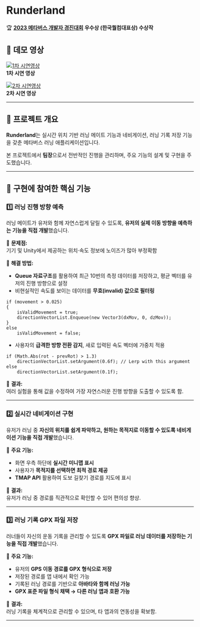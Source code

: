 # Runderland

🏆 **[2023 메타버스 개발자 경진대회](https://www.metaversedev.kr/) 우수상 (한국퀄컴대표상) 수상작**  


## 🎥 데모 영상

[![1차 시연영상](https://img.youtube.com/vi/WNS9c8TE59s/0.jpg)](https://www.youtube.com/watch?v=WNS9c8TE59s)  
**1차 시연 영상**  

[![2차 시연영상](https://img.youtube.com/vi/O8mDsIyQ21E/0.jpg)](https://www.youtube.com/watch?v=O8mDsIyQ21E)  
**2차 시연 영상** 

---

## 🏃 프로젝트 개요

**Runderland**는 실시간 위치 기반 러닝 메이트 기능과 네비게이션, 러닝 기록 저장 기능을 갖춘 메타버스 러닝 애플리케이션입니다.  

본 프로젝트에서 **팀장**으로서 전반적인 진행을 관리하며, 주요 기능의 설계 및 구현을 주도했습니다.

---

## 🔧 구현에 참여한 핵심 기능

### 1️⃣ 러닝 진행 방향 예측

러닝 메이트가 유저와 함께 자연스럽게 달릴 수 있도록, **유저의 실제 이동 방향을 예측하는 기능을 직접 개발**했습니다.  

🔹 **문제점:**  
기기 및 Unity에서 제공하는 위치·속도 정보에 노이즈가 많아 부정확함  

🔹 **해결 방법:**  
- **Queue 자료구조**를 활용하여 최근 10번의 측정 데이터를 저장하고, 평균 벡터를 유저의 진행 방향으로 설정  
- 비현실적인 속도를 보이는 데이터를 **무효(invalid) 값으로 필터링**  

```Csharp
if (movement > 0.025) 
{
    isValidMovement = true;
    directionVectorList.Enqueue(new Vector3(dxMov, 0, dzMov));
} 
else 
    isValidMovement = false;
```

- 사용자의 **급격한 방향 전환 감지**, 새로 입력된 속도 벡터에 가중치 적용  

```Csharp
if (Math.Abs(rot - prevRot) > 1.3) 
    directionVectorList.setArgument(0.6f); // Lerp with this argument
else 
    directionVectorList.setArgument(0.1f);
```

📌 **결과:**  
여러 실험을 통해 값을 수정하여 가장 자연스러운 진행 방향을 도출할 수 있도록 함.

---

### 2️⃣ 실시간 네비게이션 구현  

유저가 러닝 중 **자신의 위치를 쉽게 파악하고, 원하는 목적지로 이동할 수 있도록 네비게이션 기능을 직접 개발**했습니다.  

🔹 **주요 기능:**  
- 화면 우측 하단에 **실시간 미니맵 표시**  
- 사용자가 **목적지를 선택하면 최적 경로 제공**  
- **TMAP API** 활용하여 도보 길찾기 경로를 지도에 표시

📌 **결과:**  
유저가 러닝 중 경로를 직관적으로 확인할 수 있어 편의성 향상.

---

### 3️⃣ 러닝 기록 GPX 파일 저장  

러너들이 자신의 운동 기록을 관리할 수 있도록 **GPX 파일로 러닝 데이터를 저장하는 기능을 직접 개발**했습니다.  

🔹 **주요 기능:**  
- 유저의 **GPS 이동 경로를 GPX 형식으로 저장**  
- 저장된 경로를 앱 내에서 확인 가능  
- 기록된 러닝 경로를 기반으로 **아바타와 함께 러닝 가능**  
- **GPX 표준 파일 형식 채택 → 다른 러닝 앱과 호환 가능**  

📌 **결과:**  
러닝 기록을 체계적으로 관리할 수 있으며, 타 앱과의 연동성을 확보함.

---
